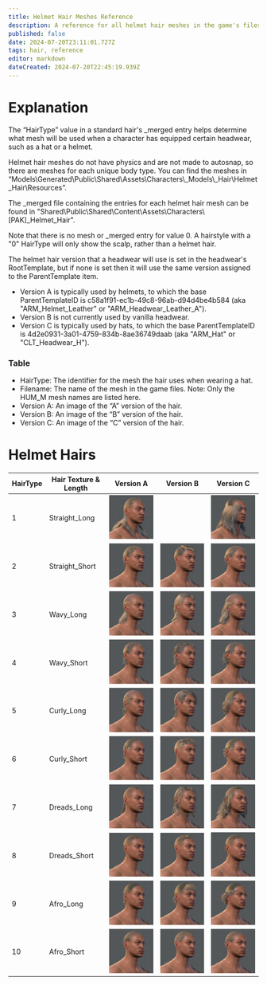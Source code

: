 ```yaml
---
title: Helmet Hair Meshes Reference
description: A reference for all helmet hair meshes in the game's files.
published: false
date: 2024-07-20T23:11:01.727Z
tags: hair, reference
editor: markdown
dateCreated: 2024-07-20T22:45:19.939Z
---
```


# Explanation

The “HairType” value in a standard hair's \_merged entry helps determine what mesh will be used when a character has equipped certain headwear, such as a hat or a helmet.

Helmet hair meshes do not have physics and are not made to autosnap, so there are meshes for each unique body type. You can find the meshes in “Models\\Generated\\Public\\Shared\\Assets\\Characters\\\_Models\\\_Hair\\Helmet\_Hair\\Resources”.

The \_merged file containing the entries for each helmet hair mesh can be found in "Shared\\Public\\Shared\\Content\\Assets\\Characters\\\[PAK\]\_Helmet\_Hair".

Note that there is no mesh or \_merged entry for value 0. A hairstyle with a "0" HairType will only show the scalp, rather than a helmet hair.

The helmet hair version that a headwear will use is set in the headwear's RootTemplate, but if none is set then it will use the same version assigned to the ParentTemplate item.

-   Version A is typically used by helmets, to which the base ParentTemplateID is c58a1f91-ec1b-49c8-96ab-d94d4be4b584 (aka "ARM\_Helmet\_Leather" or "ARM\_Headwear\_Leather\_A").
-   Version B is not currently used by vanilla headwear.
-   Version C is typically used by hats, to which the base ParentTemplateID is 4d2e0931-3a01-4759-834b-8ae36749daab (aka "ARM\_Hat" or "CLT\_Headwear\_H").

### Table

-   HairType: The identifier for the mesh the hair uses when wearing a hat.
-   Filename: The name of the mesh in the game files. Note: Only the HUM\_M mesh names are listed here.
-   Version A: An image of the “A” version of the hair.
-   Version B: An image of the “B” version of the hair.
-   Version C: An image of the “C” version of the hair.

# Helmet Hairs

| HairType | Hair Texture & Length | Version A | Version B | Version C |
| --- | --- | --- | --- | --- |
|1|Straight_Long|![straight_long_a.png](/information/meshes/helmet-hairs/straight_long_a.png)| |![straight_long_c.png](/information/meshes/helmet-hairs/straight_long_c.png)
|2|Straight_Short|![straight_short_a.png](/information/meshes/helmet-hairs/straight_short_a.png)|![straight_short_b.png](/information/meshes/helmet-hairs/straight_short_b.png)|![straight_short_c.png](/information/meshes/helmet-hairs/straight_short_c.png)|
|3|Wavy_Long|![wavy_long_a.png](/information/meshes/helmet-hairs/wavy_long_a.png)|![wavy_long_b.png](/information/meshes/helmet-hairs/wavy_long_b.png)|![wavy_long_c.png](/information/meshes/helmet-hairs/wavy_long_c.png)|
|4|Wavy_Short|![wavy_short_a.png](/information/meshes/helmet-hairs/wavy_short_a.png)|![wavy_short_b.png](/information/meshes/helmet-hairs/wavy_short_b.png)|![wavy_short_c.png](/information/meshes/helmet-hairs/wavy_short_c.png)|
|5|Curly_Long|![curly_long_a.png](/information/meshes/helmet-hairs/curly_long_a.png)|![curly_long_b.png](/information/meshes/helmet-hairs/curly_long_b.png)|![curly_long_c.png](/information/meshes/helmet-hairs/curly_long_c.png)|
|6|Curly_Short|![curly_short_a.png](/information/meshes/helmet-hairs/curly_short_a.png)|![curly_short_b.png](/information/meshes/helmet-hairs/curly_short_b.png)|![curly_short_c.png](/information/meshes/helmet-hairs/curly_short_c.png)|
|7|Dreads_Long|![dreads_long_a.png](/information/meshes/helmet-hairs/dreads_long_a.png)|![dreads_long_b.png](/information/meshes/helmet-hairs/dreads_long_b.png)|![dreads_long_c.png](/information/meshes/helmet-hairs/dreads_long_c.png)|
|8|Dreads_Short|![dreads_short_a.png](/information/meshes/helmet-hairs/dreads_short_a.png)|![dreads_short_b.png](/information/meshes/helmet-hairs/dreads_short_b.png)|![dreads_short_c.png](/information/meshes/helmet-hairs/dreads_short_c.png)|
|9|Afro_Long|![afro_long_a.png](/information/meshes/helmet-hairs/afro_long_a.png)|![afro_long_b.png](/information/meshes/helmet-hairs/afro_long_b.png)|![afro_long_c.png](/information/meshes/helmet-hairs/afro_long_c.png)|
|10|Afro_Short|![afro_short_a.png](/information/meshes/helmet-hairs/afro_short_a.png)|![afro_short_b.png](/information/meshes/helmet-hairs/afro_short_b.png)|![afro_short_c.png](/information/meshes/helmet-hairs/afro_short_c.png)|